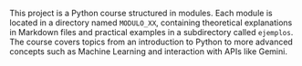 This project is a Python course structured in modules. Each module is located in a directory named `MODULO_XX`, containing theoretical explanations in Markdown files and practical examples in a subdirectory called `ejemplos`. The course covers topics from an introduction to Python to more advanced concepts such as Machine Learning and interaction with APIs like Gemini.
